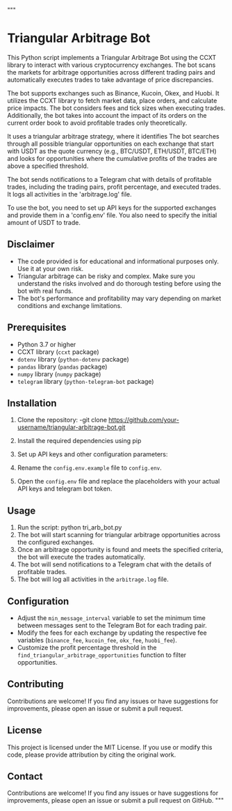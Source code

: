 """
# Triangular Arbitrage Bot

This Python script implements a Triangular Arbitrage Bot using the CCXT library to interact with various cryptocurrency exchanges. The bot scans the markets for arbitrage opportunities across different trading pairs and automatically executes trades to take advantage of price discrepancies.

The bot supports exchanges such as Binance, Kucoin, Okex, and Huobi. It utilizes the CCXT library to fetch market data, place orders, and calculate price impacts. The bot considers fees and tick sizes when executing trades. Additionally, the bot takes into account the impact of its orders on the current order book to avoid profitable trades only theoretically.

It uses a triangular arbitrage strategy, where it identifies The bot searches through all possible triangular opportunities on each exchange that start with USDT as the quote currency (e.g., BTC/USDT, ETH/USDT, BTC/ETH) and looks for opportunities where the cumulative profits of the trades are above a specified threshold. 

The bot sends notifications to a Telegram chat with details of profitable trades, including the trading pairs, profit percentage, and executed trades. It logs all activities in the 'arbitrage.log' file.

To use the bot, you need to set up API keys for the supported exchanges and provide them in a 'config.env' file. You also need to specify the initial amount of USDT to trade.



## Disclaimer

- The code provided is for educational and informational purposes only. Use it at your own risk.
- Triangular arbitrage can be risky and complex. Make sure you understand the risks involved and do thorough testing before using the bot with real funds.
- The bot's performance and profitability may vary depending on market conditions and exchange limitations.

## Prerequisites

- Python 3.7 or higher
- CCXT library (`ccxt` package)
- `dotenv` library (`python-dotenv` package)
- `pandas` library (`pandas` package)
- `numpy` library (`numpy` package)
- `telegram` library (`python-telegram-bot` package)

## Installation

1. Clone the repository:  -git clone https://github.com/your-username/triangular-arbitrage-bot.git

2. Install the required dependencies using pip

3. Set up API keys and other configuration parameters:

4. Rename the `config.env.example` file to `config.env`.

 5. Open the `config.env` file and replace the placeholders with your actual API keys and telegram bot token.

## Usage

1. Run the script:  python tri_arb_bot.py
2. The bot will start scanning for triangular arbitrage opportunities across the configured exchanges.
3. Once an arbitrage opportunity is found and meets the specified criteria, the bot will execute the trades automatically.
4. The bot will send notifications to a Telegram chat with the details of profitable trades.
5. The bot will log all activities in the `arbitrage.log` file.

## Configuration

- Adjust the `min_message_interval` variable to set the minimum time between messages sent to the Telegram Bot for each trading pair.
- Modify the fees for each exchange by updating the respective fee variables (`binance_fee`, `kucoin_fee`, `okx_fee`, `huobi_fee`).
- Customize the profit percentage threshold in the `find_triangular_arbitrage_opportunities` function to filter opportunities.

## Contributing

Contributions are welcome! If you find any issues or have suggestions for improvements, please open an issue or submit a pull request.

## License

This project is licensed under the MIT License. If you use or modify this code, please provide attribution by citing the original work.


## Contact

Contributions are welcome! If you find any issues or have suggestions for improvements, please open an issue or submit a pull request on GitHub.
"""
